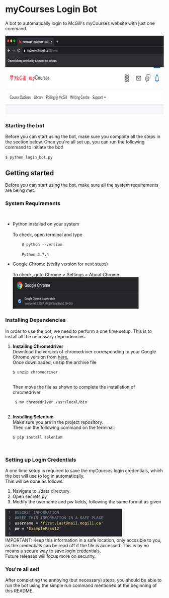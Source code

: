 # myCourses Login Bot
A bot to automatically login to McGill's myCourses website with just one command.

<img src="https://github.com/talha-riaz/myCourses-LoginBot/blob/dev/img/img1.png" height="250" width="1000">

<h3> Starting the bot </h3>
Before you can start using the bot, make sure you complete all the steps in the section below.
Once you're all set up, you can run the following command to initiate the bot!

`$ python login_bot.py`

<h2> Getting started </h2> 
Before you can start using the bot, make sure all the system requirements are being met.

<h3> System Requirements </h3> <br>
<ul>
  <li> Python installed on your system <br>
    <br>
       To check, open terminal and type <br>

        $ python --version

        Python 3.7.4
  </li>
  <li> Google Chrome (verify version for next steps) <br>
    <br>
       To check, goto Chrome > Settings > About Chrome <br>
       <img src="https://github.com/talha-riaz/myCourses-LoginBot/blob/dev/img/img2.png" height="100" width="400">
 
  </li>
</ul>        

<h3> Installing Dependencies </h3>
In order to use the bot, we need to perform a one time setup. This is to install all the necessary dependencies. 
<ol>
  <li> <b> Installing Chromedriver </b> <br>
    Download the version of chromedriver corresponding to your Google Chrome version from <a href="https://chromedriver.chromium.org/downloads"> here. </a><br>
    Once downloaded, unzip the archive file 
   <br>  
    
    $ unzip chromedriver
    
   <br>
    Then move the file as shown to complete the installation of chromedriver
    <br>
    
     $ mv chromedriver /usr/local/bin
    
   <br>
    
    
    
  </li>
  <li> <b> Installing Selenium </b> <br>
  Make sure you are in the project repository. <br>
  Then run the following command on the terminal: <br>
  
  
    $ pip install selenium
  
  <br>
  </li>
   
</ol>

<h3> Setting up Login Credentials </h3>
A one time setup is required to save the myCourses login credentials, which the bot will use to log in automatically.<br>
This will be done as follows:<br>
<ol>
  <li>Navigate to ./data directory. </li>
  <li>Open secrets.py</li>
  <li>Modify the username and pw fields, following the same format as given</li>
</ol>
<img src="https://github.com/talha-riaz/myCourses-LoginBot/blob/dev/img/img3.png">
<br>
IMPORTANT: Keep this information in a safe location, only accssible to you, as the credentials can be read off if the file is accessed. This is by no means a secure way to save login credentials. <br>
Future releases will focus more on security.

<h3> You're all set! </h3>
After completing the annoying (but necessary) steps, you should be able to run the bot using the simple run command mentioned at the beginning of this README. 
